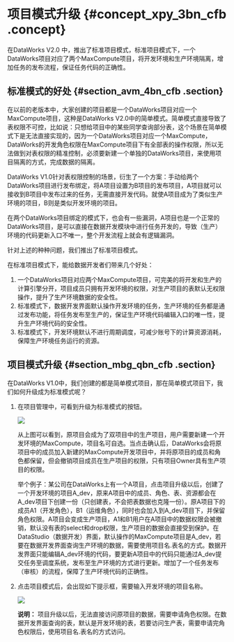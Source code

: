# 项目模式升级 {#concept_xpy_3bn_cfb .concept}

在DataWorks V2.0 中，推出了标准项目模式，标准项目模式下，一个DataWorks项目对应了两个MaxCompute项目，将开发环境和生产环境隔离，增加任务的发布流程，保证任务代码的正确性。

## 标准模式的好处 {#section_avm_4bn_cfb .section}

在以前的老版本中，大家创建的项目都是一个DataWorks项目对应一个MaxCompute项目，这种是DataWorks V2.0中的简单模式。简单模式直接导致了表权限不可控，比如说：只想给项目中的某些同学查询部分表，这个场景在简单模式下是无法直接实现的，因为一个DataWorks项目对应一个MaxCompute，DataWorks的开发角色权限在MaxCompute项目下有全部表的操作权限，所以无法做到对表权限的精准控制，必须要新建一个单独的DataWorks项目，来使用项目隔离的方式，完成数据的隔离。

DataWorks V1.0针对表权限控制的场景，衍生了一个方案：手动给两个DataWorks项目进行发布绑定，将A项目设置为B项目的发布项目，A项目就可以接收到B项目中发布过来的任务，无需直接开发代码。就使A项目成为了类似生产环境的项目，B则是类似开发环境的项目。

在两个DataWorks项目绑定的模式下，也会有一些漏洞，A项目也是一个正常的DataWorks项目，是可以直接在数据开发模块中进行任务开发的，导致（生产）环境的代码更新入口不唯一，整个开发流程上就会有逻辑漏洞。

针对上述的种种问题，我们推出了标准项目模式。

在标准项目模式下，能给数据开发者们带来几个好处：

1.  一个DataWorks项目对应两个MaxCompute项目，可完美的将开发和生产的计算引擎分开，项目成员只拥有开发环境的权限，对生产项目的表默认无权限操作，提升了生产环境数据的安全性。
2.  标准模式下，数据开发界面默认操作开发环境的任务，生产环境的任务都是通过发布功能，将任务发布至生产的，保证生产环境代码编辑入口的唯一性，提升生产环境代码的安全性。
3.  标准模式下，开发环境默认不进行周期调度，可减少账号下的计算资源消耗，保障生产环境任务运行的资源。

## 项目模式升级 {#section_mbg_qbn_cfb .section}

在DataWorks V1.0中，我们创建的都是简单模式项目，那在简单模式项目下，我们如何升级成为标准模式呢？

1.  在项目管理中，可看到升级为标准模式的按钮。

    ![](http://static-aliyun-doc.oss-cn-hangzhou.aliyuncs.com/assets/img/21243/153683585411707_zh-CN.png)

    从上图可以看到，原项目会成为了双项目中的生产项目，用户需要新建一个开发环境的MaxCompute，项目名可自选。当点击确认后，DataWorks会将原项目中的成员加入新建的MaxCompute开发项目中，并将原项目的成员和角色都保留，但会撤销项目成员在生产项目的权限，只有项目Owner具有生产项目的权限。

    举个例子：某公司在DataWorks上有一个A项目，点击项目升级以后，创建了一个开发环境的项目A\_dev，原来A项目中的成员、角色、表、资源都会在A\_dev项目下创建一份（只创建表，不会把表数据也克隆一份）。原A项目下的成员A1（开发角色），B1（运维角色），同时也会加入到A\_dev项目下，并保留角色权限。A项目会变成生产项目，A1和B1用户在A项目中的数据权限会被撤销，默认没有表的select和drop权限，生产项目的数据会直接受到保护。在DataStudio（数据开发）界面，默认操作的MaxCompute项目是A\_dev，若要在数据开发界面查询生产环境的数据，需要使用项目名.表名的方式。数据开发界面只能编辑A\_dev环境的代码，要更新A项目中的代码只能通过A\_dev提交任务至调度系统，发布至生产环境的方式进行更新。增加了一个任务发布（审核）的流程，保障了生产环境代码的正确性。

2.  点击项目模式后，会出现如下提示框，需要输入开发环境的项目名称。

    ![](http://static-aliyun-doc.oss-cn-hangzhou.aliyuncs.com/assets/img/21243/153683585411708_zh-CN.png)

    **说明：** 项目升级以后，无法直接访问原项目的数据，需要申请角色权限。在数据开发界面查询的表，默认是开发环境的表，若要访问生产表，需要申请完角色权限后，使用项目名.表名的方式访问。


